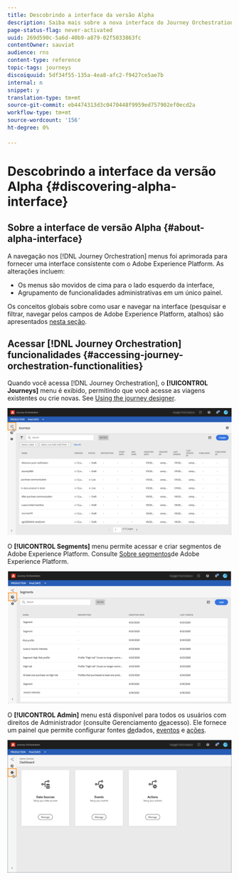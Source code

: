 ```yaml
---
title: Descobrindo a interface da versão Alpha
description: Saiba mais sobre a nova interface do Journey Orchestration.
page-status-flag: never-activated
uuid: 269d590c-5a6d-40b9-a879-02f5033863fc
contentOwner: sauviat
audience: rns
content-type: reference
topic-tags: journeys
discoiquuid: 5df34f55-135a-4ea8-afc2-f9427ce5ae7b
internal: n
snippet: y
translation-type: tm+mt
source-git-commit: eb4474313d3c0470448f9959ed757902ef0ecd2a
workflow-type: tm+mt
source-wordcount: '156'
ht-degree: 0%

---
```



# Descobrindo a interface da versão Alpha {#discovering-alpha-interface}

## Sobre a interface de versão Alpha {#about-alpha-interface}

A navegação nos [!DNL Journey Orchestration] menus foi aprimorada para fornecer uma interface consistente com o Adobe Experience Platform. As alterações incluem:

* Os menus são movidos de cima para o lado esquerdo da interface,
* Agrupamento de funcionalidades administrativas em um único painel.

Os conceitos globais sobre como usar e navegar na interface (pesquisar e filtrar, navegar pelos campos de Adobe Experience Platform, atalhos) são apresentados [nesta seção](../about/user-interface.md).

## Acessar [!DNL Journey Orchestration] funcionalidades {#accessing-journey-orchestration-functionalities}

Quando você acessa [!DNL Journey Orchestration], o **[!UICONTROL Journeys]** menu é exibido, permitindo que você acesse as viagens existentes ou crie novas. See [Using the journey designer](../building-journeys/using-the-journey-designer.md).

![](../assets/interface-journeys.png)

O **[!UICONTROL Segments]** menu permite acessar e criar segmentos de Adobe Experience Platform. Consulte [Sobre segmentos](../segment/about-segments.md)de Adobe Experience Platform.

![](../assets/interface-segments.png)

O **[!UICONTROL Admin]** menu está disponível para todos os usuários com direitos de Administrador (consulte Gerenciamento [de](../about/access-management.md)acesso). Ele fornece um painel que permite configurar fontes [de](../datasource/about-data-sources.md)dados, [eventos](../event/about-events.md) e [ações](../action/action.md).

![](../assets/interface-admin-dashboard.png)
